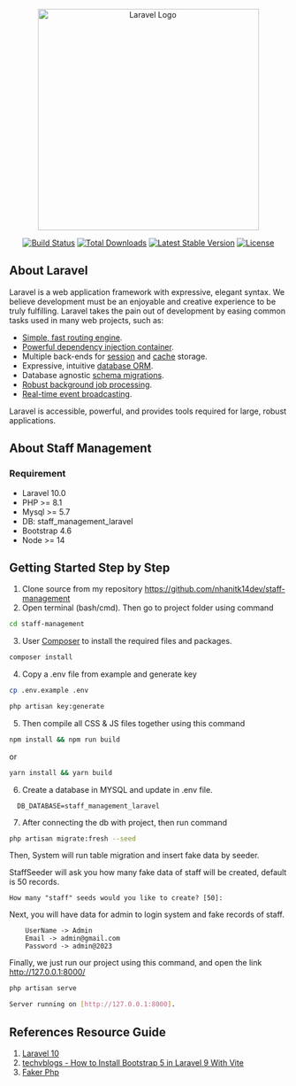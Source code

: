 <p align="center"><a href="https://laravel.com" target="_blank"><img src="https://raw.githubusercontent.com/laravel/art/master/logo-lockup/5%20SVG/2%20CMYK/1%20Full%20Color/laravel-logolockup-cmyk-red.svg" width="400" alt="Laravel Logo"></a></p>

<p align="center">
<a href="https://github.com/laravel/framework/actions"><img src="https://github.com/laravel/framework/workflows/tests/badge.svg" alt="Build Status"></a>
<a href="https://packagist.org/packages/laravel/framework"><img src="https://img.shields.io/packagist/dt/laravel/framework" alt="Total Downloads"></a>
<a href="https://packagist.org/packages/laravel/framework"><img src="https://img.shields.io/packagist/v/laravel/framework" alt="Latest Stable Version"></a>
<a href="https://packagist.org/packages/laravel/framework"><img src="https://img.shields.io/packagist/l/laravel/framework" alt="License"></a>
</p>

## About Laravel

Laravel is a web application framework with expressive, elegant syntax. We believe development must be an enjoyable and creative experience to be truly fulfilling. Laravel takes the pain out of development by easing common tasks used in many web projects, such as:

- [Simple, fast routing engine](https://laravel.com/docs/routing).
- [Powerful dependency injection container](https://laravel.com/docs/container).
- Multiple back-ends for [session](https://laravel.com/docs/session) and [cache](https://laravel.com/docs/cache) storage.
- Expressive, intuitive [database ORM](https://laravel.com/docs/eloquent).
- Database agnostic [schema migrations](https://laravel.com/docs/migrations).
- [Robust background job processing](https://laravel.com/docs/queues).
- [Real-time event broadcasting](https://laravel.com/docs/broadcasting).

Laravel is accessible, powerful, and provides tools required for large, robust applications.


## About Staff Management
### Requirement
- Laravel 10.0
- PHP >= 8.1
- Mysql >= 5.7
- DB: staff_management_laravel
- Bootstrap 4.6
- Node >= 14
## Getting Started Step by Step
1. Clone source from my repository https://github.com/nhanitk14dev/staff-management
2. Open terminal (bash/cmd). Then go to project folder using command

```sh
cd staff-management
```

3. User [Composer](https://getcomposer.org/download/) to install the required files and packages.

```sh
composer install
```

4. Copy a .env file from example and generate key 

```sh
cp .env.example .env

php artisan key:generate
```

5. Then compile all CSS & JS files together using this command

```sh
npm install && npm run build
```

or

```sh
yarn install && yarn build
```
6. Create a database in MYSQL and update in .env file.

```
  DB_DATABASE=staff_management_laravel
```

7. After connecting the db with project, then run command 

```sh
php artisan migrate:fresh --seed
```

Then, System will run table migration and insert fake data by seeder.

StaffSeeder will ask you how many fake data of staff will be created, default is 50 records.

```
How many "staff" seeds would you like to create? [50]:

```

Next, you will have data for admin to login system and fake records of staff.

```
    UserName -> Admin 
    Email -> admin@gmail.com 
    Password -> admin@2023
```

Finally, we just run our project using this command, and open the link http://127.0.0.1:8000/ 

```sh
php artisan serve 

Server running on [http://127.0.0.1:8000].  

```


## References Resource Guide

1. [Laravel 10](https://laravel.com/docs/10.x)
2. [techvblogs - How to Install Bootstrap 5 in Laravel 9 With Vite](https://techvblogs.com/blog/how-to-install-bootstrap-5-in-laravel-9-with-vite)
3. [Faker Php](https://fakerphp.github.io)